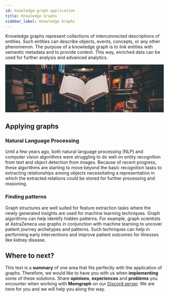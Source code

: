 ```yaml
---
id: knowledge-graph-application
title: Knowledge Graphs
sidebar_label: Knowledge Graphs
---
```


Knowledge graphs represent collections of interconnected descriptions of
entities. Such entities can describe objects, events, concepts, or any other
phenomenon. The purpose of a knowledge graph is to link entities with semantic
metadata and to provide context. This way, enriched data can be used for further
analysis and advanced analytics.

![memgraph-graph-algorithm-applications-knowledge-graphs](../data/applications/memgraph-graph-algorithm-applications-knowledge-graphs.png)

## Applying graphs

### Natural Language Processing

Until a few years ago, both natural language processing (NLP) and computer
vision algorithms were struggling to do well on entity recognition from text and
object detection from images. Because of recent progress, these algorithms are
starting to move beyond the basic recognition tasks to extracting relationships
among objects necessitating a representation in which the extracted relations
could be stored for further processing and reasoning.

### Finding patterns

Graph structures are well suited for feature extraction tasks where the newly
generated insights are used for machine learning techniques. Graph algorithms
can help identify hidden patterns. For example, graph scientists at AstraZeneca
use graphs in conjunction with machine learning to uncover patient journey
archetypes and patterns. Such techniques can help in performing early
interventions and improve patient outcomes for illnesses like kidney disease.

## Where to next?

This text is a **summary** of one area that fits perfectly with the application
of graphs. Therefore, we would like to have you with us when **implementing**
some of these solutions. Share **opinions**, **experiences** and **problems**
you encounter when working with **Memgraph** on our [Discord
server](https://discord.gg/memgraph). We are here for you and we will help you
along the way.
